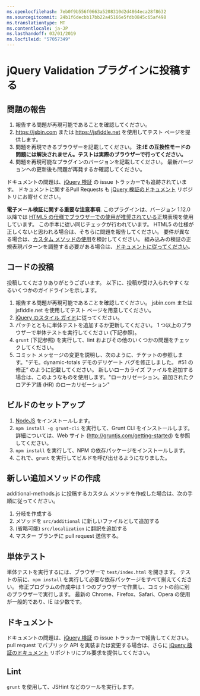 ```yaml
---
ms.openlocfilehash: 7eb0f9b556f0663a5208310d2d4864eca28f8632
ms.sourcegitcommit: 24b1f6decbb17bb22a45166e5fdb0845c65af498
ms.translationtype: MT
ms.contentlocale: ja-JP
ms.lasthandoff: 03/01/2019
ms.locfileid: "57057349"
---
```

# <a name="contributing-to-the-jquery-validation-plugin"></a>jQuery Validation プラグインに投稿する

## <a name="reporting-an-issue"></a>問題の報告

1. 報告する問題が再現可能であることを確認してください。
2. https://jsbin.com または https://jsfiddle.net を使用してテスト ページを提供します。
3. 問題を再現できるブラウザーを記載してください。 **注:IE の互換性モードの問題には解決されません。テストは実際のブラウザーで行ってください。**
4. 問題を再現可能なプラグインのバージョンを記載してください。 最新バージョンへの更新後も問題が再発するか確認してください。

ドキュメントの問題は、[jQuery 検証](https://github.com/jquery-validation/jquery-validation/issues) の issue トラッカーでも追跡されています。
ドキュメントに関するPull Requests も [jQuery 検証のドキュメント](https://github.com/jquery-validation/validation-content) リポジトリにお寄せください。

**電子メール検証に関する重要な注意事項**. このプラグインは、バージョン 1.12.0 以降では [HTML5 の仕様でブラウザーでの使用が推奨されている](https://html.spec.whatwg.org/multipage/forms.html#valid-e-mail-address)正規表現を使用しています。 この手本に従い同じチェックが行われています。 HTML5 の仕様が正しくないと思われる場合は、そちらに問題を報告してください。 要件が異なる場合は、[カスタム メソッドの使用](http://jqueryvalidation.org/jQuery.validator.addMethod/)を検討してください。
組み込みの検証の正規表現パターンを調整する必要がある場合は、[ドキュメントに従ってください](http://jqueryvalidation.org/jQuery.validator.methods/)。

## <a name="contributing-code"></a>コードの投稿

投稿してくださりありがとうございます。 以下に、投稿が受け入られやすくなるいくつかのガイドラインを示します。

1. 報告する問題が再現可能であることを確認してください。 jsbin.com または jsfiddle.net を使用してテスト ページを用意してください。
2. [jQuery のスタイル ガイド](http://contribute.jquery.com/style-guides/js)に従ってください。
3. パッチとともに単体テストを追加するか更新してください。 1 つ以上のブラウザーで単体テストを実行してください (下記参照)。
4. `grunt` (下記参照) を実行して、lint およびその他のいくつかの問題をチェックしてください。
5. コミット メッセージの変更を説明し、次のように、チケットの参照します。"デモ。dynamic-totals デモのデリゲート バグを修正しました。 #51 の修正” のように記載してください。 新しいローカライズ ファイルを追加する場合は、このようなものを使用します。"ローカリゼーション。追加されたクロアチア語 (HR) のローカリゼーション"

## <a name="build-setup"></a>ビルドのセットアップ

1. [NodeJS](http://nodejs.org) をインストールします。
2. `npm install -g grunt-cli` を実行して、Grunt CLI をインストールします。 詳細については、Web サイト (http://gruntjs.com/getting-started) を参照してください。
3. `npm install` を実行して、NPM の依存パッケージをインストールします。
4. これで、`grunt` を実行してビルドを呼び出せるようになりました。

## <a name="creating-a-new-additional-method"></a>新しい追加メソッドの作成

additional-methods.js に投稿するカスタム メソッドを作成した場合は、次の手順に従ってください。

1. 分岐を作成する
2. メソッドを `src/additional` に新しいファイルとして追加する
3. (省略可能) `src/localization` に翻訳を追加する
4. マスター ブランチに pull request 送信する。

## <a name="unit-tests"></a>単体テスト

単体テストを実行するには、ブラウザーで `test/index.html` を開きます。 テストの前に、`npm install` を実行して必要な依存パッケージをすべて揃えてください。
修正プログラムの作成中は 1 つのブラウザーで作業し、コミットの前に別のブラウザーで実行します。 最新の Chrome、Firefox、Safari、Opera の使用が一般的であり、IE は少数です。

## <a name="documentation"></a>ドキュメント

ドキュメントの問題は、[jQuery 検証](https://github.com/jquery-validation/jquery-validation/issues) の issue トラッカーで報告してください。
pull request でパブリック API を実装または変更する場合は、さらに [jQuery 検証のドキュメント](https://github.com/jquery-validation/validation-content) リポジトリにプル要求を提供してください。

## <a name="linting"></a>Lint

`grunt` を使用して、JSHint などのツールを実行します。
